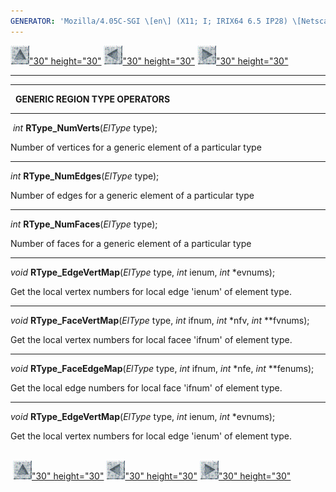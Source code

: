 ```yaml
---
GENERATOR: 'Mozilla/4.05C-SGI \[en\] (X11; I; IRIX64 6.5 IP28) \[Netscape\]'
---
```


[![](../images/arrow2.gif)"30"
height="30"](mstkla.html#GENERIC%20MESH%20REGION%20QUERIES:) [![](../images/arrow3.gif)"30"
height="30"](MeshVertex.html) [![](../images/arrow4.gif)"30"
height="30"](Geom.html)

------------------------------------------------------------------------

------------------------------------------------------------------------

  **GENERIC REGION TYPE OPERATORS**

------------------------------------------------------------------------

 *int* **RType\_NumVerts**(*ElType* type);

Number of vertices for a generic element of a particular type

------------------------------------------------------------------------

*int* **RType\_NumEdges**(*ElType* type);

Number of edges for a generic element of a particular type

------------------------------------------------------------------------

*int* **RType\_NumFaces**(*ElType* type);

Number of faces for a generic element of a particular type

------------------------------------------------------------------------

*void* **RType\_EdgeVertMap**(*ElType* type, *int* ienum, *int*
\*evnums);

Get the local vertex numbers for local edge 'ienum' of element type.

------------------------------------------------------------------------

*void* **RType\_FaceVertMap**(*ElType* type, *int* ifnum, *int* \*nfv,
*int* \*\*fvnums);

Get the local vertex numbers for local facee 'ifnum' of element type.

------------------------------------------------------------------------

*void* **RType\_FaceEdgeMap**(*ElType* type, *int* ifnum, *int* \*nfe,
*int* \*\*fenums);

Get the local edge numbers for local face 'ifnum' of element type.

------------------------------------------------------------------------

*void* **RType\_EdgeVertMap**(*ElType* type, *int* ienum, *int*
\*evnums);

Get the local vertex numbers for local edge 'ienum' of element type.\
 

 [![](../images/arrow2.gif)"30"
height="30"](mstkla.html#GENERIC%20MESH%20REGION%20QUERIES:) [![](../images/arrow3.gif)"30"
height="30"](MeshVertex.html) [![](../images/arrow4.gif)"30"
height="30"](Geom.html)
